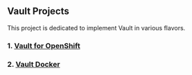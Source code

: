 ## Vault Projects
This project is dedicated to implement Vault in various flavors.

### 1. [Vault for OpenShift](vault-ocp/README.md)

### 2. [Vault Docker](vault-docker/README.md)

